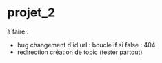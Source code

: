# projet_2

à faire :
- bug changement d'id url : boucle if si false : 404
- redirection création de topic (tester partout)
